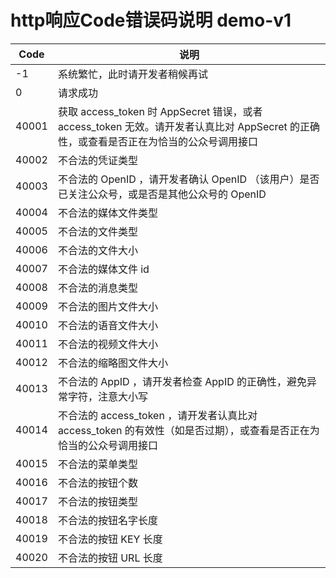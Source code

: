 
# http响应Code错误码说明 demo-v1

|Code|说明|
|-|-|
|-1|	系统繁忙，此时请开发者稍候再试|
|0|	请求成功|
|40001|	获取 access_token 时 AppSecret 错误，或者 access_token 无效。请开发者认真比对 AppSecret 的正确性，或查看是否正在为恰当的公众号调用接口|
|40002|	不合法的凭证类型|
|40003|	不合法的 OpenID ，请开发者确认 OpenID （该用户）是否已关注公众号，或是否是其他公众号的 OpenID|
|40004|	不合法的媒体文件类型|
|40005|	不合法的文件类型|
|40006|	不合法的文件大小|
|40007|	不合法的媒体文件 id|
|40008|	不合法的消息类型|
|40009|	不合法的图片文件大小|
|40010|	不合法的语音文件大小|
|40011|	不合法的视频文件大小|
|40012|	不合法的缩略图文件大小|
|40013|	不合法的 AppID ，请开发者检查 AppID 的正确性，避免异常字符，注意大小写|
|40014|	不合法的 access_token ，请开发者认真比对 access_token 的有效性（如是否过期），或查看是否正在为恰当的公众号调用接口|
|40015|	不合法的菜单类型|
|40016|	不合法的按钮个数|
|40017|	不合法的按钮类型|
|40018|	不合法的按钮名字长度|
|40019|	不合法的按钮 KEY 长度|
|40020|	不合法的按钮 URL 长度|